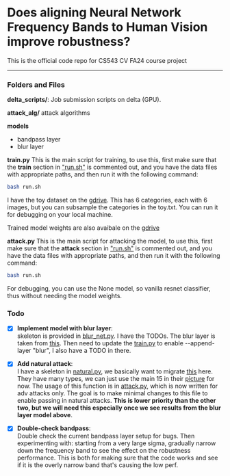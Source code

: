 # Does aligning Neural Network Frequency Bands to Human Vision improve robustness?

This is the official code repo for CS543 CV FA24 course project

***
### Folders and Files

**delta_scripts/**: 
Job submission scripts on delta (GPU).

**attack_alg/**
attack algorithms

**models**
- bandpass layer
- blur layer

**train.py**
This is the main script for training, to use this, first make sure that the **train** section in ["run.sh"](./run.sh) is commented out, and you have the data files with appropriate paths, and then run it with the following command:
```sh
bash run.sh
```
I have the toy dataset on the [gdrive](https://drive.google.com/drive/folders/12V9IFrhZiCWYsPAO7M5bDSMBCWcg4u4G?usp=sharing). This has 6 categories, each with 6 images, but you can subsample the categories in the toy.txt. You can run it for debugging on your local machine.

Trained model weights are also avaibale on the [gdrive](https://drive.google.com/drive/folders/13a3pmUB7ucv4j1ZeKF5uWbxSw-Wtivn9?usp=sharing)

**attack.py**
This is the main script for attacking the model, to use this, first make sure that the **attack** section in ["run.sh"](./run.sh) is commented out, and you have the data files with appropriate paths, and then run it with the following command:
```sh
bash run.sh
```
For debugging, you can use the None model, so vanilla resnet classifier, thus without needing the model weights.


### Todo

- [x] **Implement model with blur layer**:  
    skeleton is provided in [blur_net.py](./models/blur_net.py). I have the TODOs. The blur layer is taken from [this](https://github.com/lizhe07/blur-net/blob/master/blurnet/models.py). Then need to update the [train.py](./train.py) to enable --append-layer "blur", I also have a TODO in there.

- [x] **Add natural attack**:  
    I have a skeleton in [natural.py](./attack_alg/natural.py), we basically want to migrate [this](https://github.com/hendrycks/robustness/blob/master/ImageNet-C/create_c/make_imagenet_c.py) here. They have many types, we can just use the main 15 in their [picture](https://github.com/hendrycks/robustness/tree/master) for now. The usage of this function is in [attack.py](attack.py), which is now written for adv attacks only. The goal is to make minimal changes to this file to enable passing in natural attacks. **This is lower priority than the other two, but we will need this especially once we see results from the blur layer model above**.

- [x] **Double-check bandpass**:  
    Double check the current bandpass layer setup for bugs. Then experimenting with: starting from a very large sigma, gradually narrow down the frequency band to see the effect on the robustness performance. This is both for making sure that the code works and see if it is the overly narrow band that's causing the low perf.

